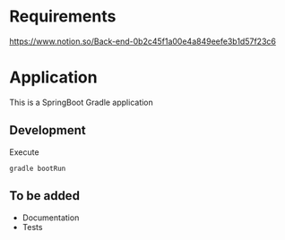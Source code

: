 # Requirements
https://www.notion.so/Back-end-0b2c45f1a00e4a849eefe3b1d57f23c6

# Application
This is a SpringBoot Gradle application

## Development
Execute 
```
gradle bootRun
```

## To be added
- Documentation
- Tests
